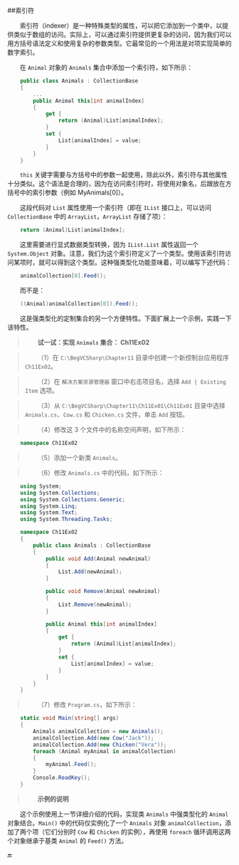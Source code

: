##索引符


&emsp;&emsp;索引符（indexer）是一种特殊类型的属性，可以把它添加到一个类中，以提供类似于数组的访问。实际上，可以通过索引符提供更复杂的访问，因为我们可以用方括号语法定义和使用复杂的参数类型。它最常见的一个用法是对项实现简单的数字索引。

&emsp;&emsp;在 `Animal` 对象的 `Animals` 集合中添加一个索引符，如下所示：

```csharp
	public class Animals : CollectionBase
	{
		...
		public Animal this[int animalIndex]
		{
			get {
				return (Animal)List[animalIndex];
			}
			set {
				List[animalIndex] = value;
			}
		}
	}
```



&emsp;&emsp;`this` 关键字需要与方括号中的参数一起使用，除此以外，索引符与其他属性十分类似。这个语法是合理的，因为在访问索引符时，将使用对象名，后跟放在方括号中的索引参数（例如 MyAnimals[0]）。

&emsp;&emsp;这段代码对 `List` 属性使用一个索引符（即在 `IList` 接口上，可以访问 `CollectionBase` 中的 `ArrayList`，`ArrayList` 存储了项）：

```csharp
	return (Animal)List[animalIndex];
```


&emsp;&emsp;这里需要进行显式数据类型转换，因为 `IList.List` 属性返回一个 `System.Object` 对象。注意，我们为这个索引符定义了一个类型。使用该索引符访问某项时，就可以得到这个类型。这种强类型化功能意味着，可以编写下述代码：

```csharp
	animalCollection[0].Feed();
```

&emsp;&emsp;而不是：

```csharp
	((Animal)animalCollection[0]).Feed();
```

&emsp;&emsp;这是强类型化的定制集合的另一个方便特性。下面扩展上一个示例，实践一下该特性。

>&emsp;&emsp;**试一试：实现 `Animals` 集合： Ch11Ex02**

>&emsp;&emsp;（1）在 `C:\BegVCSharp\Chapter11` 目录中创建一个新控制台应用程序 `Ch11Ex02`。

>&emsp;&emsp;（2）在 `解决方案资源管理器` 窗口中右击项目名，选择 `Add | Existing Item` 选项。

>&emsp;&emsp;（3）从 `C:\BegVCSharp\Chapter11\Ch11Ex01\Ch11Ex01` 目录中选择 `Animals.cs`、`Cow.cs` 和 `Chicken.cs` 文件，单击 `Add` 按钮。

>&emsp;&emsp;（4）修改这 3 个文件中的名称空间声明，如下所示：

```csharp
	namespace Ch11Ex02
```

>&emsp;&emsp;（5）添加一个新类 `Animals`。

>&emsp;&emsp;（6）修改 `Animals.cs` 中的代码，如下所示：

```csharp
	using System;
	using System.Collections;
	using System.Collections.Generic;
	using System.Linq;
	using System.Text;
	using System.Threading.Tasks;

	namespace Ch11Ex02
	{
		public class Animals : CollectionBase
		{
			public void Add(Animal newAnimal)
			{
				List.Add(newAnimal);
			}

			public void Remove(Animal newAnimal)
			{
				List.Remove(newAnimal);
			}

			public Animal this[int animalIndex]
			{
				get {
					return (Animal)List[animalIndex];
				}
				set {
					List[animalIndex] = value;
				}
			}
		}
	}
```



>&emsp;&emsp;（7）修改 `Program.cs`，如下所示：

```csharp
	static void Main(string[] args)
	{
		Animals animalCollection = new Animals();
		animalCollection.Add(new Cow("Jack"));
		animalCollection.Add(new Chicken("Vera"));
		foreach (Animal myAnimal in animalCollection)
		{
			myAnimal.Feed();
		}
		Console.ReadKey();
	}
```



>&emsp;&emsp;**示例的说明**

&emsp;&emsp;这个示例使用上一节详细介绍的代码，实现类 `Animals` 中强类型化的 `Animal` 对象结合。`Main()` 中的代码仅实例化了一个 `Animals` 对象 `animalCollection`，添加了两个项（它们分别时 `Cow` 和 `Chicken` 的实例），再使用 `foreach` 循环调用这两个对象继承于基类 `Animal` 的 `Feed()` 方法。



🔚


